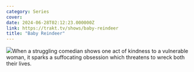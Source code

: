 ```yaml
---
category: Series
cover: 
date: 2024-06-28T02:12:23.000000Z
link: https://trakt.tv/shows/baby-reindeer
title: "Baby Reindeer"
---
```


![](https://walter.trakt.tv/images/shows/000/217/121/fanarts/thumb/ab19ca550a.jpg)When a struggling comedian shows one act of kindness to a vulnerable woman, it sparks a suffocating obsession which threatens to wreck both their lives.